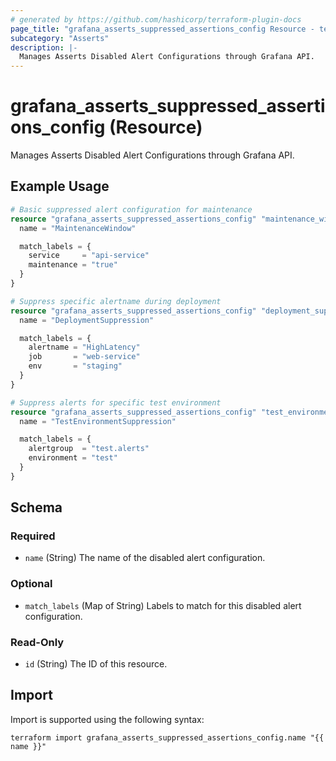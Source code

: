 ```yaml
---
# generated by https://github.com/hashicorp/terraform-plugin-docs
page_title: "grafana_asserts_suppressed_assertions_config Resource - terraform-provider-grafana"
subcategory: "Asserts"
description: |-
  Manages Asserts Disabled Alert Configurations through Grafana API.
---
```


# grafana_asserts_suppressed_assertions_config (Resource)

Manages Asserts Disabled Alert Configurations through Grafana API.

## Example Usage

```terraform
# Basic suppressed alert configuration for maintenance
resource "grafana_asserts_suppressed_assertions_config" "maintenance_window" {
  name = "MaintenanceWindow"

  match_labels = {
    service     = "api-service"
    maintenance = "true"
  }
}

# Suppress specific alertname during deployment
resource "grafana_asserts_suppressed_assertions_config" "deployment_suppression" {
  name = "DeploymentSuppression"

  match_labels = {
    alertname = "HighLatency"
    job       = "web-service"
    env       = "staging"
  }
}

# Suppress alerts for specific test environment
resource "grafana_asserts_suppressed_assertions_config" "test_environment_suppression" {
  name = "TestEnvironmentSuppression"

  match_labels = {
    alertgroup  = "test.alerts"
    environment = "test"
  }
}
```

<!-- schema generated by tfplugindocs -->
## Schema

### Required

- `name` (String) The name of the disabled alert configuration.

### Optional

- `match_labels` (Map of String) Labels to match for this disabled alert configuration.

### Read-Only

- `id` (String) The ID of this resource.

## Import

Import is supported using the following syntax:

```shell
terraform import grafana_asserts_suppressed_assertions_config.name "{{ name }}"
```
